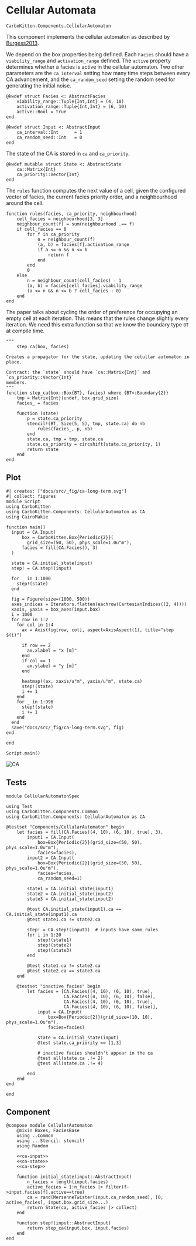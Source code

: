 # Cellular Automata

```component-dag
CarboKitten.Components.CellularAutomaton
```

This component implements the cellular automaton as described by [Burgess2013](@cite). 

We depend on the box properties being defined. Each `Facies` should have a `viability_range` and `activation_range` defined.  The `active` property determines whether a facies is active in the cellular automaton. Two other parameters are the `ca_interval` setting how many time steps between every CA advancement, and the `ca_random_seed` setting the random seed for generating the initial noise.

``` {.julia #ca-input}
@kwdef struct Facies <: AbstractFacies
    viability_range::Tuple{Int,Int} = (4, 10)
    activation_range::Tuple{Int,Int} = (6, 10)
    active::Bool = true
end

@kwdef struct Input <: AbstractInput
    ca_interval::Int      = 1
    ca_random_seed::Int   = 0
end
```

The state of the CA is stored in `ca` and `ca_priority`.

``` {.julia #ca-state}
@kwdef mutable struct State <: AbstractState
    ca::Matrix{Int}
    ca_priority::Vector{Int}
end
```

The `rules` function computes the next value of a cell, given the configured vector of facies, the current facies priority order, and a neighbourhood around the cell.

``` {.julia #ca-step}
function rules(facies, ca_priority, neighbourhood)
    cell_facies = neighbourhood[3, 3]
    neighbour_count(f) = sum(neighbourhood .== f)
    if cell_facies == 0
        for f in ca_priority
            n = neighbour_count(f)
            (a, b) = facies[f].activation_range
            if a <= n && n <= b
                return f
            end
        end
        0
    else
        n = neighbour_count(cell_facies) - 1
        (a, b) = facies[cell_facies].viability_range
        (a <= n && n <= b ? cell_facies : 0)
    end
end
```

The paper talks about cycling the order of preference for occupying an empty cell at each iteration. This means that the rules change slightly every iteration. We need this extra function so that we know the boundary type `BT` at compile time.

``` {.julia #ca-step}
"""
    step_ca(box, facies)

Creates a propagator for the state, updating the celullar automaton in place.

Contract: the `state` should have `ca::Matrix{Int}` and `ca_priority::Vector{Int}`
members.
"""
function step_ca(box::Box{BT}, facies) where {BT<:Boundary{2}}
    tmp = Matrix{Int}(undef, box.grid_size)
    facies_ = facies

    function (state)
        p = state.ca_priority
        stencil!(BT, Size(5, 5), tmp, state.ca) do nb
            rules(facies_, p, nb)
        end
        state.ca, tmp = tmp, state.ca
        state.ca_priority = circshift(state.ca_priority, 1)
        return state
    end
end
```

## Plot

``` {.julia .task file=examples/ca/burgess-2013.jl}
#| creates: ["docs/src/_fig/ca-long-term.svg"]
#| collect: figures
module Script
using CarboKitten
using CarboKitten.Components: CellularAutomaton as CA
using CairoMakie

function main()
  input = CA.Input(
      box = CarboKitten.Box{Periodic{2}}(
        grid_size=(50, 50), phys_scale=1.0u"m"),
      facies = fill(CA.Facies(), 3)
  )

  state = CA.initial_state(input)
  step! = CA.step!(input)

  for _ in 1:1000
    step!(state)
  end

  fig = Figure(size=(1000, 500))
  axes_indices = Iterators.flatten(eachrow(CartesianIndices((2, 4))))
  xaxis, yaxis = box_axes(input.box)
  i = 1000
  for row in 1:2
    for col in 1:4
      ax = Axis(fig[row, col], aspect=AxisAspect(1), title="step $(i)")

      if row == 2
        ax.xlabel = "x [m]"
      end
      if col == 1
        ax.ylabel = "y [m]"
      end

      heatmap!(ax, xaxis/u"m", yaxis/u"m", state.ca)
      step!(state)
      i += 1
    end
    for _ in 1:996
      step!(state)
      i += 1
    end
  end
  save("docs/src/_fig/ca-long-term.svg", fig)
end

end

Script.main()
```

![CA](../fig/ca-long-term.svg)


## Tests

``` {.julia file=test/Components/CellularAutomatonSpec.jl}
module CellularAutomatonSpec

using Test
using CarboKitten.Components.Common
using CarboKitten.Components: CellularAutomaton as CA

@testset "Components/CellularAutomaton" begin
    let facies = fill(CA.Facies((4, 10), (6, 10), true), 3),
        input1 = CA.Input(
            box=Box{Periodic{2}}(grid_size=(50, 50), phys_scale=1.0u"m"),
            facies=facies),
        input2 = CA.Input(
            box=Box{Periodic{2}}(grid_size=(50, 50), phys_scale=1.0u"m"),
            facies=facies,
            ca_random_seed=1)

        state1 = CA.initial_state(input1)
        state2 = CA.initial_state(input2)
        state3 = CA.initial_state(input2)

        @test CA.initial_state(input1).ca == CA.initial_state(input1).ca
        @test state1.ca != state2.ca

        step! = CA.step!(input1)  # inputs have same rules
        for i in 1:20
            step!(state1)
            step!(state2)
            step!(state3)
        end

        @test state1.ca != state2.ca
        @test state2.ca == state3.ca
    end

    @testset "inactive facies" begin 
        let facies = [CA.Facies((4, 10), (6, 10), true),
                      CA.Facies((4, 10), (6, 10), false),
                      CA.Facies((4, 10), (6, 10), true),
                      CA.Facies((4, 10), (6, 10), false)],   
            input = CA.Input(
                box=Box{Periodic{2}}(grid_size=(10, 10), phys_scale=1.0u"m"),
                facies=facies)

            state = CA.initial_state(input)
            @test state.ca_priority == [1,3]

            # inactive facies shouldn't appear in the ca
            @test all(state.ca .!= 2)
            @test all(state.ca .!= 4)

        end
    end
end

end
```

## Component

``` {.julia file=src/Components/CellularAutomaton.jl}
@compose module CellularAutomaton
    @mixin Boxes, FaciesBase
    using ..Common
    using ...Stencil: stencil!
    using Random

    <<ca-input>>
    <<ca-state>>
    <<ca-step>>

    function initial_state(input::AbstractInput)
        n_facies = length(input.facies)
        active_facies = 1:n_facies |> filter(f->input.facies[f].active==true)
        ca = rand(MersenneTwister(input.ca_random_seed), [0; active_facies], input.box.grid_size...)
        return State(ca, active_facies |> collect)
    end

    function step!(input::AbstractInput)
        return step_ca(input.box, input.facies)
    end
end
```
